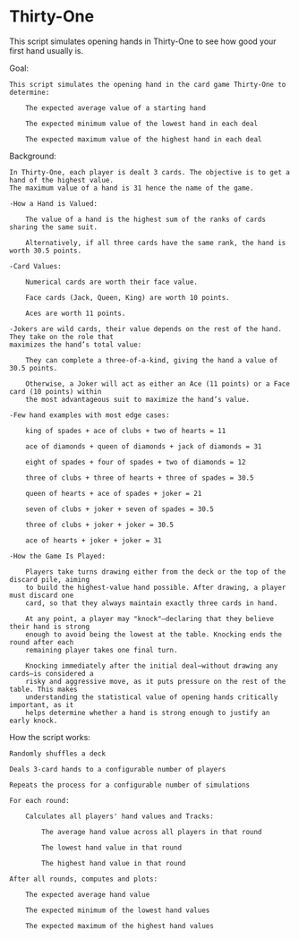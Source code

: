 # Thirty-One
This script simulates opening hands in Thirty-One to see how good your first hand usually is.

Goal: 

    This script simulates the opening hand in the card game Thirty-One to determine:

        The expected average value of a starting hand

        The expected minimum value of the lowest hand in each deal

        The expected maximum value of the highest hand in each deal


Background:

    In Thirty-One, each player is dealt 3 cards. The objective is to get a hand of the highest value.
    The maximum value of a hand is 31 hence the name of the game.

    -How a Hand is Valued:

        The value of a hand is the highest sum of the ranks of cards sharing the same suit.

        Alternatively, if all three cards have the same rank, the hand is worth 30.5 points.

    -Card Values:

        Numerical cards are worth their face value.

        Face cards (Jack, Queen, King) are worth 10 points.

        Aces are worth 11 points.

    -Jokers are wild cards, their value depends on the rest of the hand. They take on the role that
    maximizes the hand’s total value:

        They can complete a three-of-a-kind, giving the hand a value of 30.5 points.

        Otherwise, a Joker will act as either an Ace (11 points) or a Face card (10 points) within 
        the most advantageous suit to maximize the hand’s value.

    -Few hand examples with most edge cases:

        king of spades + ace of clubs + two of hearts = 11

        ace of diamonds + queen of diamonds + jack of diamonds = 31

        eight of spades + four of spades + two of diamonds = 12

        three of clubs + three of hearts + three of spades = 30.5

        queen of hearts + ace of spades + joker = 21

        seven of clubs + joker + seven of spades = 30.5

        three of clubs + joker + joker = 30.5

        ace of hearts + joker + joker = 31

    -How the Game Is Played:

        Players take turns drawing either from the deck or the top of the discard pile, aiming 
        to build the highest-value hand possible. After drawing, a player must discard one 
        card, so that they always maintain exactly three cards in hand.

        At any point, a player may "knock"—declaring that they believe their hand is strong 
        enough to avoid being the lowest at the table. Knocking ends the round after each 
        remaining player takes one final turn.

        Knocking immediately after the initial deal—without drawing any cards—is considered a
        risky and aggressive move, as it puts pressure on the rest of the table. This makes
        understanding the statistical value of opening hands critically important, as it
        helps determine whether a hand is strong enough to justify an early knock.


How the script works:

    Randomly shuffles a deck

    Deals 3-card hands to a configurable number of players

    Repeats the process for a configurable number of simulations

    For each round:

        Calculates all players' hand values and Tracks:

            The average hand value across all players in that round

            The lowest hand value in that round

            The highest hand value in that round

    After all rounds, computes and plots:

        The expected average hand value

        The expected minimum of the lowest hand values

        The expected maximum of the highest hand values

